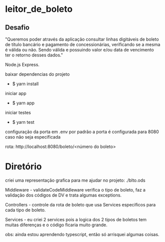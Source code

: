 # leitor_de_boleto

## Desafio

"Queremos poder através da aplicação consultar linhas digitáveis de boleto de título bancário
e pagamento de concessionárias, verificando se a mesma é válida ou não. Sendo válida e
possuindo valor e/ou data de vencimento ter o retorno desses dados."

Node.js Express.

baixar dependencias do projeto

- $ yarn install

iniciar app

- $ yarn app

iniciar testes

- $ yarn test

configuração da porta em .env
por padrão a porta é configurada para 8080 caso não seja especificada

rota: http://localhost:8080/boleto/<número do boleto>

# Diretório

criei uma representação grafica para me ajudar no projeto:
./blto.ods

Middleware - validateCodeMiddleware verifica o tipo de boleto, faz a validação dos códigos de DV e trata algumas exceptions.

Controllers - controle da rota de boleto que usa Services especificos para cada tipo de boleto.

Services - eu criei 2 services pois a logica dos 2 tipos de boletos tem muitas diferenças e o código ficaria muito grande.

obs: ainda estou aprendendo typescript, então só arrisquei algumas coisas.
